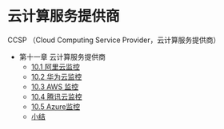 # 云计算服务提供商

CCSP （Cloud Computing Service Provider，云计算服务提供商）


* 第十一章 云计算服务提供商
    * [10.1 阿里云监控](10.1-aliyun-cms.md)
    * [10.2 华为云监控](10.2-huaweicloud-cloudeye.md)
    * [10.3 AWS 监控](10.3-aws-cloudwatch.md)
    * [10.4 腾讯云监控](10.4-tencentcloud-metrics.md)
    * [10.5 Azure监控](10.5-azure-metrics.md)
    * [小结](END.md)